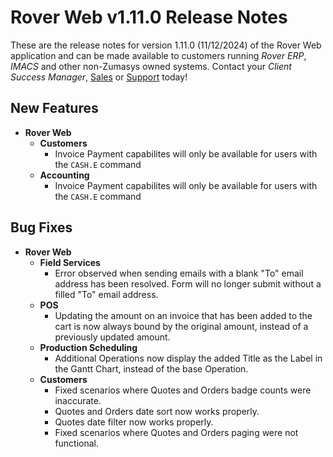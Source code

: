 # Rover Web v1.11.0 Release Notes

<badge text= "Version 1.11.0" vertical="middle" />

<PageHeader />

These are the release notes for version 1.11.0 (11/12/2024) of the Rover Web application and can be made available to customers running _Rover ERP_, _IMACS_ and other non-Zumasys owned systems. Contact your _Client Success Manager_, [Sales](mailto:sales@zumasys.com?subject=Rover%20Web%20v1.10.0) or [Support](mailto:help@zumasys.com?subject=Rover%20Web%20v1.10.0) today!

## New Features

- **Rover Web**
  - **Customers**
    - Invoice Payment capabilites will only be available for users with the `CASH.E` command
  - **Accounting**
    - Invoice Payment capabilites will only be available for users with the `CASH.E` command

## Bug Fixes

- **Rover Web**
  - **Field Services**
    - Error observed when sending emails with a blank "To" email address has been resolved. Form will no longer submit without a filled "To" email address.
  - **POS**
    - Updating the amount on an invoice that has been added to the cart is now always bound by the original amount, instead of a previously updated amount.
  - **Production Scheduling**
    - Additional Operations now display the added Title as the Label in the Gantt Chart, instead of the base Operation.
  - **Customers**
    - Fixed scenarios where Quotes and Orders badge counts were inaccurate.
    - Quotes and Orders date sort now works properly.
    - Quotes date filter now works properly.
    - Fixed scenarios where Quotes and Orders paging were not functional.
